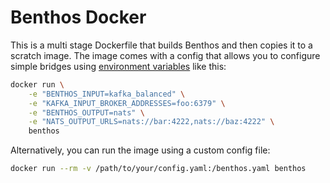 Benthos Docker
==============

This is a multi stage Dockerfile that builds Benthos and then copies it to a
scratch image. The image comes with a config that allows you to configure simple
bridges using [environment variables](../../config/env/README.md) like this:

``` sh
docker run \
	-e "BENTHOS_INPUT=kafka_balanced" \
	-e "KAFKA_INPUT_BROKER_ADDRESSES=foo:6379" \
	-e "BENTHOS_OUTPUT=nats" \
	-e "NATS_OUTPUT_URLS=nats://bar:4222,nats://baz:4222" \
	benthos
```

Alternatively, you can run the image using a custom config file:

``` sh
docker run --rm -v /path/to/your/config.yaml:/benthos.yaml benthos
```
